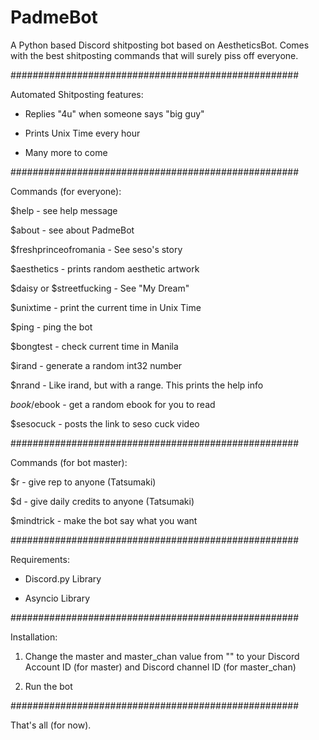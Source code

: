 # PadmeBot
A Python based Discord shitposting bot based on AestheticsBot. Comes with the best shitposting commands that will surely piss off everyone.

####################################################

Automated Shitposting features:

- Replies "4u" when someone says "big guy"

- Prints Unix Time every hour

- Many more to come

####################################################

Commands (for everyone):

$help - see help message

$about - see about PadmeBot

$freshprinceofromania - See seso's story

$aesthetics - prints random aesthetic artwork

$daisy or $streetfucking - See "My Dream"

$unixtime -  print the current time in Unix Time

$ping - ping the bot

$bongtest - check current time in Manila

$irand - generate a random int32 number

$nrand - Like irand, but with a range. This prints the help info

$book/$ebook - get a random ebook for you to read

$sesocuck - posts the link to seso cuck video


####################################################

Commands (for bot master):

$r - give rep to anyone (Tatsumaki)

$d - give daily credits to anyone (Tatsumaki)

$mindtrick - make the bot say what you want

####################################################

Requirements:

- Discord.py Library

- Asyncio Library

####################################################

Installation:

1. Change the master and master_chan value from "" to your Discord Account ID (for master) and Discord channel ID (for master_chan)

2. Run the bot

####################################################

That's all (for now).
